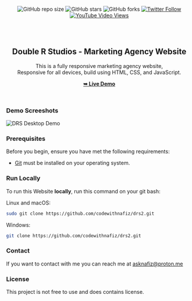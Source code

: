 <div align="center">
  
  ![GitHub repo size](https://img.shields.io/github/repo-size/codewithsadee/pixology)
  ![GitHub stars](https://img.shields.io/github/stars/codewithsadee/pixology?style=social)
  ![GitHub forks](https://img.shields.io/github/forks/codewithsadee/pixology?style=social)
  [![Twitter Follow](https://img.shields.io/twitter/follow/codewithsadee?style=social)](https://twitter.com/intent/follow?screen_name=codewithsadee)
  [![YouTube Video Views](https://img.shields.io/youtube/views/olASpEtIwRY?style=social)](https://youtu.be/olASpEtIwRY)

  <br />
  <br />

  <h2 align="center">Double R Studios - Marketing Agency Website</h2>

  This is a fully responsive marketing agency website, <br />Responsive for all devices, build using HTML, CSS, and JavaScript.

  <a href="https://knockturnalley.tk/"><strong>➥ Live Demo</strong></a>

</div>

<br />

### Demo Screeshots

![DRS Desktop Demo](./d.png "Desktop Demo")

### Prerequisites

Before you begin, ensure you have met the following requirements:

* [Git](https://git-scm.com/downloads "Download Git") must be installed on your operating system.

### Run Locally

To run this Website **locally**, run this command on your git bash:

Linux and macOS:

```bash
sudo git clone https://github.com/codewithnafiz/drs2.git
```

Windows:

```bash
git clone https://github.com/codewithnafiz/drs2.git
```

### Contact

If you want to contact with me you can reach me at asknafiz@proton.me

### License

This project is not free to use and does contains license.
